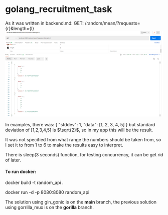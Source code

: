 # golang_recruitment_task


As it was written in backend.md:
GET: /random/mean/?requests={r}&length={l}
![Screenshot](api_example.png)


In examples, there was:
{
     "stddev": 1,
     "data": [1, 2, 3, 4, 5]
}
but standard deviation of [1,2,3,4,5] is $\sqrt{2}$, so in my app this will be the result.

It was not specified from what range the numbers should be taken from, so I set it to from 1 to 6 to make the results easy to interpret.

There is sleep(3 seconds) function, for testing concurrency, it can be get rid of later.


#### To run docker: 
docker build -t random_api . 

docker run -d -p 8080:8080 random_api


The solution using gin_gonic is on the __main__ branch, the previous solution using gorrilla_mux is on the __gorilla__ branch.
